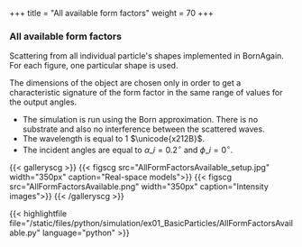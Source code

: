 +++
title = "All available form factors"
weight = 70
+++

### All available form factors

Scattering from all individual particle's shapes implemented in BornAgain. For each figure, one particular shape is used.

The dimensions of the object are chosen only in order to get a characteristic signature of the form factor in the same range of values for the output angles.

* The simulation is run using the Born approximation. There is no substrate and also no interference between the scattered waves.
* The wavelength is equal to $1$ $\unicode{x212B}$.
* The incident angles are equal to $\alpha\_i = 0.2 ^{\circ}$ and $\phi\_i = 0^{\circ}$.
  
{{< galleryscg >}}
{{< figscg src="AllFormFactorsAvailable_setup.jpg" width="350px" caption="Real-space models">}}
{{< figscg src="AllFormFactorsAvailable.png" width="350px" caption="Intensity images">}}
{{< /galleryscg >}}
  
{{< highlightfile file="/static/files/python/simulation/ex01_BasicParticles/AllFormFactorsAvailable.py" language="python" >}}
